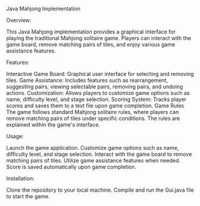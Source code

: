 Java Mahjong Implementation

Overview:

This Java Mahjong implementation provides a graphical interface for playing the traditional Mahjong solitaire game. Players can interact with the game board, remove matching pairs of tiles, and enjoy various game assistance features.

Features:

Interactive Game Board: Graphical user interface for selecting and removing tiles.
Game Assistance: Includes features such as rearrangement, suggesting pairs, viewing selectable pairs, removing pairs, and undoing actions.
Customization: Allows players to customize game options such as name, difficulty level, and stage selection.
Scoring System: Tracks player scores and saves them to a text file upon game completion.
Game Rules
The game follows standard Mahjong solitaire rules, where players can remove matching pairs of tiles under specific conditions. The rules are explained within the game's interface.

Usage:

Launch the game application.
Customize game options such as name, difficulty level, and stage selection.
Interact with the game board to remove matching pairs of tiles.
Utilize game assistance features when needed.
Score is saved automatically upon game completion.

Installation:

Clone the repository to your local machine.
Compile and run the Gui.java file to start the game.
